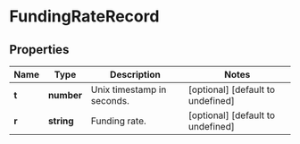 # FundingRateRecord

## Properties

Name | Type | Description | Notes
------------ | ------------- | ------------- | -------------
**t** | **number** | Unix timestamp in seconds. | [optional] [default to undefined]
**r** | **string** | Funding rate. | [optional] [default to undefined]

